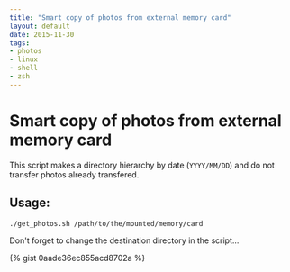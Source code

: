 ```yaml
---
title: "Smart copy of photos from external memory card"
layout: default
date: 2015-11-30
tags:
- photos
- linux
- shell
- zsh
---
```


# Smart copy of photos from external memory card

This script makes a directory hierarchy by date (`YYYY/MM/DD`) and do not
transfer photos already transfered.

## Usage:

    ./get_photos.sh /path/to/the/mounted/memory/card

Don't forget to change the destination directory in the script...

{% gist 0aade36ec855acd8702a %}
